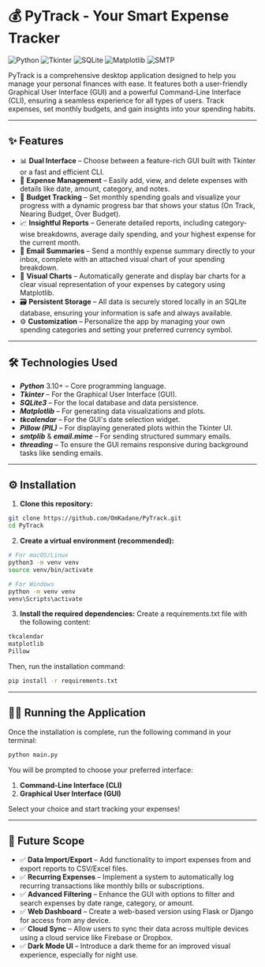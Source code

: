 # 💰 PyTrack - Your Smart Expense Tracker

![Python](https://img.shields.io/badge/Python-3.10+-blue?logo=python&logoColor=white) 
![Tkinter](https://img.shields.io/badge/GUI-Tkinter-red.svg) 
![SQLite](https://img.shields.io/badge/Database-SQLite-blue?logo=sqlite&logoColor=white) 
![Matplotlib](https://img.shields.io/badge/Plotting-Matplotlib-orange.svg) 
![SMTP](https://img.shields.io/badge/Email-SMTP-green?logo=gmail&logoColor=white)

PyTrack is a comprehensive desktop application designed to help you manage your personal finances with ease. It features both a user-friendly Graphical User Interface (GUI) and a powerful Command-Line Interface (CLI), ensuring a seamless experience for all types of users. Track expenses, set monthly budgets, and gain insights into your spending habits.

---

## ✨ Features

* 📊 **Dual Interface** – Choose between a feature-rich GUI built with Tkinter or a fast and efficient CLI.
* 💸 **Expense Management** – Easily add, view, and delete expenses with details like date, amount, category, and notes.
* 🎯 **Budget Tracking** – Set monthly spending goals and visualize your progress with a dynamic progress bar that shows your status (On Track, Nearing Budget, Over Budget).
* 📈 **Insightful Reports** – Generate detailed reports, including category-wise breakdowns, average daily spending, and your highest expense for the current month.
* 📧 **Email Summaries** – Send a monthly expense summary directly to your inbox, complete with an attached visual chart of your spending breakdown.
* 🎨 **Visual Charts** – Automatically generate and display bar charts for a clear visual representation of your expenses by category using Matplotlib.
* 🗃️ **Persistent Storage** – All data is securely stored locally in an SQLite database, ensuring your information is safe and always available.
* ⚙️ **Customization** – Personalize the app by managing your own spending categories and setting your preferred currency symbol.

---

## 🛠️ Technologies Used

- ***Python*** 3.10+ – Core programming language.
- ***Tkinter*** – For the Graphical User Interface (GUI).
- ***SQLite3*** – For the local database and data persistence.
- ***Matplotlib*** – For generating data visualizations and plots.
- ***tkcalendar*** – For the GUI's date selection widget.
- ***Pillow (PIL)*** – For displaying generated plots within the Tkinter UI.
- ***smtplib*** & ***email.mime*** – For sending structured summary emails.
- ***threading*** – To ensure the GUI remains responsive during background tasks like sending emails.

---

## ⚙️ Installation

1. **Clone this repository:**
  ```bash
  git clone https://github.com/OmKadane/PyTrack.git
  cd PyTrack
  ```
2. **Create a virtual environment (recommended):**
  ```bash
  # For macOS/Linux
  python3 -m venv venv
  source venv/bin/activate
  
  # For Windows
  python -m venv venv
  venv\Scripts\activate
  ```
3. **Install the required dependencies:**
  Create a requirements.txt file with the following content:
  ```bash
  tkcalendar
  matplotlib
  Pillow
  ```
  Then, run the installation command:
  ```bash
  pip install -r requirements.txt
  ```

---

## 🏃‍♂️ Running the Application

Once the installation is complete, run the following command in your terminal:
  ```bash
  python main.py
  ```
You will be prompted to choose your preferred interface:
1. **Command-Line Interface (CLI)**
2. **Graphical User Interface (GUI)**

Select your choice and start tracking your expenses!

---

## 🔮 Future Scope

* ✅ **Data Import/Export** – Add functionality to import expenses from and export reports to CSV/Excel files.
* ✅ **Recurring Expenses** – Implement a system to automatically log recurring transactions like monthly bills or subscriptions.
* ✅ **Advanced Filtering** – Enhance the GUI with options to filter and search expenses by date range, category, or amount.
* ✅ **Web Dashboard** – Create a web-based version using Flask or Django for access from any device.
* ✅ **Cloud Sync** – Allow users to sync their data across multiple devices using a cloud service like Firebase or Dropbox.
* ✅ **Dark Mode UI** – Introduce a dark theme for an improved visual experience, especially for night use.
